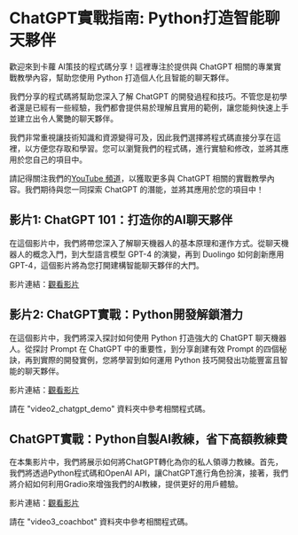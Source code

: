 # ChatGPT實戰指南: Python打造智能聊天夥伴

歡迎來到卡蘿 AI策技的程式碼分享！這裡專注於提供與 ChatGPT 相關的專業實戰教學內容，幫助您使用 Python 打造個人化且智能的聊天夥伴。

我們分享的程式碼將幫助您深入了解 ChatGPT 的開發過程和技巧。不管您是初學者還是已經有一些經驗，我們都會提供易於理解且實用的範例，讓您能夠快速上手並建立出令人驚艷的聊天夥伴。

我們非常重視讓技術知識和資源變得可及，因此我們選擇將程式碼直接分享在這裡，以方便您存取和學習。您可以瀏覽我們的程式碼，進行實驗和修改，並將其應用於您自己的項目中。

請記得關注我們的[YouTube 頻道](https://www.youtube.com/channel/UCvUSl4u683zlg_DeA0Atqjw)，以獲取更多與 ChatGPT 相關的實戰教學內容。我們期待與您一同探索 ChatGPT 的潛能，並將其應用於您的項目中！


## 影片1: ChatGPT 101：打造你的AI聊天夥伴
在這個影片中，我們將帶您深入了解聊天機器人的基本原理和運作方式。從聊天機器人的概念入門，到大型語言模型 GPT-4 的演變，再到 Duolingo 如何創新應用 GPT-4，這個影片將為您打開建構智能聊天夥伴的大門。

影片連結：[觀看影片](https://youtu.be/6gqOc2q7-Gs)

## 影片2: ChatGPT實戰：Python開發解鎖潛力

在這個影片中，我們將深入探討如何使用 Python 打造強大的 ChatGPT 聊天機器人。從探討 Prompt 在 ChatGPT 中的重要性，到分享創建有效 Prompt 的四個秘訣，再到實際的開發實例，您將學習到如何運用 Python 技巧開發出功能豐富且智能的聊天夥伴。

影片連結：[觀看影片](https://youtu.be/ycWbRpz9EGk)

請在 "video2_chatgpt_demo" 資料夾中參考相關程式碼。

## ChatGPT實戰：Python自製AI教練，省下高額教練費

在本集影片中，我們將展示如何將ChatGPT轉化為你的私人領導力教練。首先，我們將透過Python程式碼和OpenAI API，讓ChatGPT進行角色扮演，接著，我們將介紹如何利用Gradio來增強我們的AI教練，提供更好的用戶體驗。

影片連結：[觀看影片](https://youtu.be/dMq-Qc8K55o)

請在 "video3_coachbot" 資料夾中參考相關程式碼。